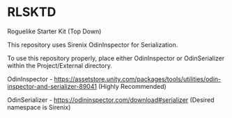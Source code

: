 # RLSKTD
 Roguelike Starter Kit (Top Down)




This repository uses Sirenix OdinInspector for Serialization.

To use this repository properly, place either OdinInspector or OdinSerializer within the Project/External directory.

OdinInspector - https://assetstore.unity.com/packages/tools/utilities/odin-inspector-and-serializer-89041 (Highly Recommended)

OdinSerializer - https://odininspector.com/download#serializer (Desired namespace is Sirenix)


